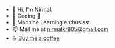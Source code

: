 - 👋 Hi, I’m Nirmal.
- 👀 Coding 🧡
- 🌱 Machine Learning enthusiast.
- 📫 Mail me at nirmalkr805@gmail.com
- ☕ [Buy me a coffee](https://www.buymeacoffee.com/nirmalkumar)
<!---
nirmal127001/nirmal127001 is a ✨ special ✨ repository because its `README.md` (this file) appears on your GitHub profile.
You can click the Preview link to take a look at your changes.
--->
